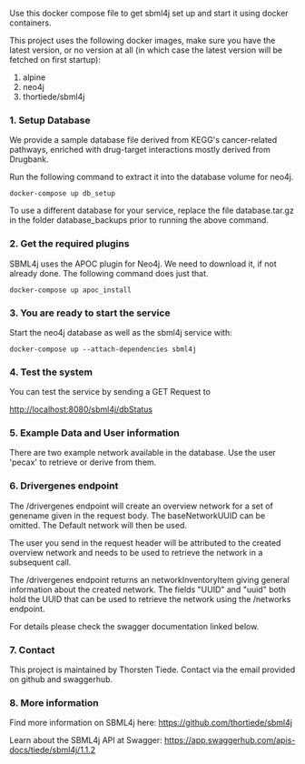 Use this docker compose file to get sbml4j set up and start it using docker containers.

This project uses the following docker images, make sure you have the latest version,
or no version at all (in which case the latest version will be fetched on first startup):

1. alpine
2. neo4j
3. thortiede/sbml4j

### 1. Setup Database
We provide a sample database file derived from KEGG's cancer-related pathways,
enriched with drug-target interactions mostly derived from Drugbank.

Run the following command to extract it into the database volume for neo4j.

    docker-compose up db_setup

To use a different database for your service, replace the file
    database.tar.gz
in the folder database_backups prior to running the above command.

### 2. Get the required plugins
SBML4j uses the APOC plugin for Neo4j. We need to download it, if not already
done. The following command does just that.

    docker-compose up apoc_install

### 3. You are ready to start the service
Start the neo4j database as well as the sbml4j service with:

    docker-compose up --attach-dependencies sbml4j


### 4. Test the system
You can test the service by sending a GET Request to

<http://localhost:8080/sbml4j/dbStatus>

### 5. Example Data and User information

There are two example network available in the database.
Use the user 'pecax' to retrieve or derive from them.

### 6. Drivergenes endpoint

The /drivergenes endpoint will create an overview network for a set of genename
given in the request body. The baseNetworkUUID can be omitted. The Default network
will then be used.

The user you send in the request header will be attributed to the created overview network
and needs to be used to retrieve the network in a subsequent call.

The /drivergenes endpoint returns an networkInventoryItem giving general information
about the created network. The fields "UUID" and "uuid" both hold the UUID that can be used
to retrieve the network using the /networks endpoint.

For details please check the swagger documentation linked below.

### 7. Contact

This project is maintained by Thorsten Tiede.
Contact via the email provided on github and swaggerhub.

### 8. More information

Find more information on SBML4j here:
<https://github.com/thortiede/sbml4j>

Learn about the SBML4j API at Swagger:
<https://app.swaggerhub.com/apis-docs/tiede/sbml4j/1.1.2>
